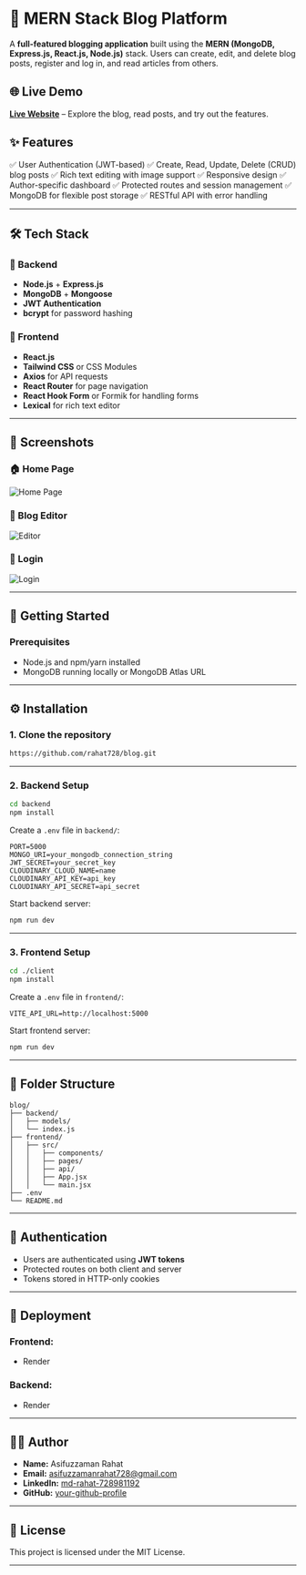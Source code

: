 # 📝 MERN Stack Blog Platform

A **full-featured blogging application** built using the **MERN (MongoDB, Express.js, React.js, Node.js)** stack. Users can create, edit, and delete blog posts, register and log in, and read articles from others.

## 🌐 Live Demo

[**Live Website**](https://blog-und6.onrender.com/) – Explore the blog, read posts, and try out the features.

## ✨ Features

✅ User Authentication (JWT-based)
✅ Create, Read, Update, Delete (CRUD) blog posts
✅ Rich text editing with image support
✅ Responsive design
✅ Author-specific dashboard
✅ Protected routes and session management
✅ MongoDB for flexible post storage
✅ RESTful API with error handling

---

## 🛠️ Tech Stack

### 🧠 Backend

* **Node.js** + **Express.js**
* **MongoDB** + **Mongoose**
* **JWT Authentication**
* **bcrypt** for password hashing

### 🎨 Frontend

* **React.js**
* **Tailwind CSS** or CSS Modules
* **Axios** for API requests
* **React Router** for page navigation
* **React Hook Form** or Formik for handling forms
* **Lexical** for rich text editor

---

## 📸 Screenshots

### 🏠 Home Page
![Home Page](https://github.com/user-attachments/assets/7f904a5b-fbd7-494f-bbb6-da510433fb7c)

### 📝 Blog Editor
![Editor](https://github.com/user-attachments/assets/4459b287-d43f-4f7f-b025-b62ce36a1e34)

### 🔐 Login
![Login](https://github.com/user-attachments/assets/e942303d-53bd-4d9c-bcbe-6d32db644ad0)

---

## 🧪 Getting Started

### Prerequisites

* Node.js and npm/yarn installed
* MongoDB running locally or MongoDB Atlas URL

---

## ⚙️ Installation

### 1. Clone the repository

```bash
https://github.com/rahat728/blog.git
```

---

### 2. Backend Setup

```bash
cd backend
npm install
```

Create a `.env` file in `backend/`:

```
PORT=5000
MONGO_URI=your_mongodb_connection_string
JWT_SECRET=your_secret_key
CLOUDINARY_CLOUD_NAME=name
CLOUDINARY_API_KEY=api_key
CLOUDINARY_API_SECRET=api_secret
```

Start backend server:

```bash
npm run dev
```

---

### 3. Frontend Setup

```bash
cd ./client
npm install
```

Create a `.env` file in `frontend/`:

```
VITE_API_URL=http://localhost:5000
```

Start frontend server:

```bash
npm run dev
```

---

## 📁 Folder Structure

```plaintext
blog/
├── backend/
│   ├── models/
│   └── index.js
├── frontend/
│   ├── src/
│   │   ├── components/
│   │   ├── pages/
│   │   ├── api/
│   │   ├── App.jsx
│   │   └── main.jsx
├── .env
└── README.md
```

---

## 🔐 Authentication

* Users are authenticated using **JWT tokens**
* Protected routes on both client and server
* Tokens stored in HTTP-only cookies

---

## 🚀 Deployment

### Frontend:

* Render

### Backend:

* Render

---

## 🙋‍♂️ Author

* **Name:** Asifuzzaman Rahat
* **Email:** [asifuzzamanrahat728@gmail.com](mailto:asifuzzamanrahat728@gmail.com)
* **LinkedIn:** [md-rahat-728981192](https://www.linkedin.com/in/mdrahat728)
* **GitHub:** [your-github-profile](https://github.com/rahat728)

---

## 📄 License

This project is licensed under the MIT License.

---
